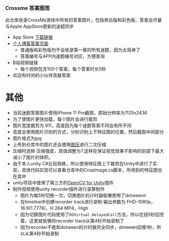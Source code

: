 ### Crossme 答案图签

此仓库收录CrossMe游戏中所有的答案图片，包括黑白版和彩色版，答案会尽量与Apple AppStore更新的迷题同步

- App Store [下载链接](https://apps.apple.com/us/app/nonograms-crossme/id574857255)
- [个人博客答案页面](https://arthur-delacroix.github.io/tags/Nonogram/)
  - 普通版和彩色版均不会收录第一章的所有迷题，因为太简单了
  - 答案编号与APP内迷题编号对应，方便查询
- B站视频链接
  - 每个视频包含100个答案，每个答案时长5秒
- 欢迎有时间的小伙伴贡献答案

# 其他
- 当前迷题答案图片使用iPhone 11 Pro截图，原始分辨率为1125x2436
- 为了使图片更快加载，每个图片会进行裁剪
- 图片宽度裁剪为 911，高度因为每个迷题答案不同会有所不同
- 高度会使用图片识别的方式，分别识别上下特征图的位置，然后截取中间部分
- 图片格式为jpg
- 上传到仓库中的图片还会使用[图压](https://soft.3dmgame.com/down/294557.html)进行二次压缩
- 压缩时选择 压缩强度，其值调整为7.这样在保证视觉效果不影响的前提下最大减小了图片的体积。
- 由于本人unity C#比较熟练，所以使用特征图上下裁剪在Unity中进行了实现，具体代码实现可以查看仓库中的CropImage.cs脚本，所用到的特征图也在其中
- unity项目中使用了第三方的[OpenCV for Unity](https://assetstore.unity.com/packages/tools/integration/opencv-for-unity-21088)插件
- 制作视频使用unity recorder插件进行录屏制作
  - 图片为每5秒切换一次，切换图片的计时器偷懒使用了dotweenn
  - 在timeline中创建recorder track进行录制 输出参数为 FHD-1080p，16:9(1.7778)，H.264 MP4，High
  - 因为切换图片代码使用了`DOVirtual.DelayedCall`方法，所以在钱5秒回空着，这里就偷懒将recorder track从第4秒开始录制了
  - 因为recorder不能和dotween的计时器完全同步，dotween回慢1秒，所以从第4秒开始录制